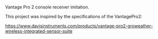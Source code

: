 Vantage Pro 2 console receiver imitation.

This project was inspired by the specifications of the VantagePro2:

https://www.davisinstruments.com/products/vantage-pro2-groweather-wireless-integrated-sensor-suite

